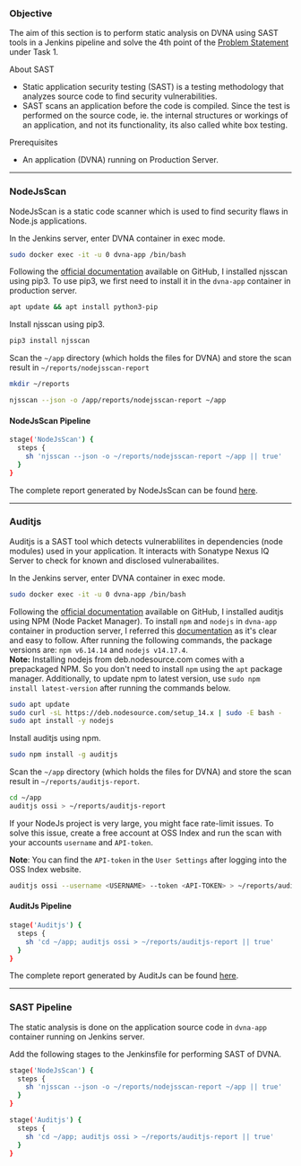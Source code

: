 ### **Objective**

The aim of this section is to perform static analysis on DVNA using SAST tools in a Jenkins pipeline and solve the 4th point of the [Problem Statement](problem_statements.md) under Task 1.

About SAST

-   Static application security testing (SAST) is a testing methodology that analyzes source code to find security vulnerabilities.
-   SAST scans an application before the code is compiled. Since the test is performed on the source code, ie. the internal structures or workings of an application, and not its functionality, its also called white box testing.

Prerequisites

-   An application (DVNA) running on Production Server.

---

### **NodeJsScan**

NodeJsScan is a static code scanner which is used to find security flaws in Node.js applications.

In the Jenkins server, enter DVNA container in exec mode.

```bash
sudo docker exec -it -u 0 dvna-app /bin/bash
```

Following the [official documentation](https://github.com/ajinabraham/nodejsscan) available on GitHub, I installed njsscan using pip3. To use pip3, we first need to install it in the `dvna-app` container in production server.

```bash
apt update && apt install python3-pip
```

Install njsscan using pip3.

```bash
pip3 install njsscan
```

Scan the `~/app` directory (which holds the files for DVNA) and store the scan result in `~/reports/nodejsscan-report`

```bash
mkdir ~/reports

njsscan --json -o /app/reports/nodejsscan-report ~/app
```

#### **NodeJsScan Pipeline**

```bash
stage('NodeJsScan') {
  steps {
    sh 'njsscan --json -o ~/reports/nodejsscan-report ~/app || true'
  }
}
``` 

The complete report generated by NodeJsScan can be found [here](https://github.com/tariqahmed1912/internship-kloudle/blob/main/reports/nodejsscan-report).

---

### **Auditjs**

Auditjs is a SAST tool which detects vulnerablilites in dependencies (node modules) used in your application. It interacts with Sonatype Nexus IQ Server to check for known and disclosed vulnerabailites.

In the Jenkins server, enter DVNA container in exec mode.

```bash
sudo docker exec -it -u 0 dvna-app /bin/bash
```

Following the [official documentation](https://github.com/ajinabraham/nodejsscan) available on GitHub, I installed auditjs using NPM (Node Packet Manager). To install `npm` and `nodejs` in `dvna-app` container in production server, I referred this [documentation](https://www.tecmint.com/install-nodejs-npm-in-centos-ubuntu/) as it's clear and easy to follow. After running the following commands, the package versions are: `npm v6.14.14` and `nodejs v14.17.4`.  
**Note:** Installing nodejs from deb.nodesource.com comes with a prepackaged NPM. So you don't need to install `npm` using the `apt` package manager. Additionally, to update npm to latest version, use `sudo npm install latest-version` after running the commands below. 

```bash
sudo apt update
sudo curl -sL https://deb.nodesource.com/setup_14.x | sudo -E bash -
sudo apt install -y nodejs
```

Install auditjs using npm.

```bash
sudo npm install -g auditjs
```

Scan the `~/app` directory (which holds the files for DVNA) and store the scan result in `~/reports/auditjs-report`. 

```bash
cd ~/app
auditjs ossi > ~/reports/auditjs-report
```

If your NodeJs project is very large, you might face rate-limit issues. To solve this issue, create a free account
at OSS Index and run the scan with your accounts `username` and `API-token`. 

**Note**: You can find the `API-token` in the `User Settings` after logging into the OSS Index website.

```bash
auditjs ossi --username <USERNAME> --token <API-TOKEN> > ~/reports/auditjs-report
```

#### **AuditJs Pipeline**

```bash
stage('Auditjs') {
  steps {
    sh 'cd ~/app; auditjs ossi > ~/reports/auditjs-report || true'
  }
}
```

The complete report generated by AuditJs can be found [here](https://github.com/tariqahmed1912/internship-kloudle/blob/main/reports/auditjs-report).

---

### **SAST Pipeline**

The static analysis is done on the application source code in `dvna-app` container running on Jenkins server.

Add the following stages to the Jenkinsfile for performing SAST of DVNA.

```bash
stage('NodeJsScan') {
  steps {
    sh 'njsscan --json -o ~/reports/nodejsscan-report ~/app || true'
  }
}

stage('Auditjs') {
  steps {
    sh 'cd ~/app; auditjs ossi > ~/reports/auditjs-report || true'
  }
}
```